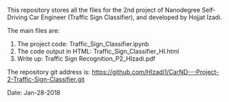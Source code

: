 This repository stores all the files for the 2nd project of Nanodegree Self-Driving Car Engineer (Traffic Sign Classifier), and developed by Hojjat Izadi.

The main files are:
1) The project code: Traffic_Sign_Classifier.ipynb
2) The code output in HTML: Traffic_Sign_Classifier_HI.html
3) Write up: Traffic Sign Recognition_P2_HIzadi.pdf

The repository git address is: https://github.com/HIzadi1/CarND---Project-2-Traffic-Sign-Classifier.git

Date: Jan-28-2018
